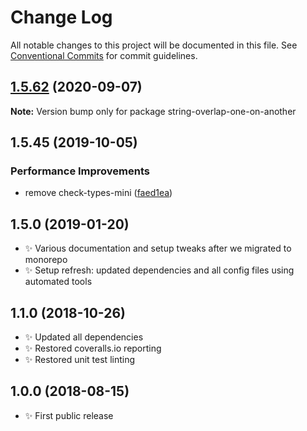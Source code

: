 # Change Log

All notable changes to this project will be documented in this file.
See [Conventional Commits](https://conventionalcommits.org) for commit guidelines.

## [1.5.62](https://gitlab.com/codsen/codsen/compare/string-overlap-one-on-another@1.5.61...string-overlap-one-on-another@1.5.62) (2020-09-07)

**Note:** Version bump only for package string-overlap-one-on-another





## 1.5.45 (2019-10-05)

### Performance Improvements

- remove check-types-mini ([faed1ea](https://gitlab.com/codsen/codsen/commit/faed1ea))

## 1.5.0 (2019-01-20)

- ✨ Various documentation and setup tweaks after we migrated to monorepo
- ✨ Setup refresh: updated dependencies and all config files using automated tools

## 1.1.0 (2018-10-26)

- ✨ Updated all dependencies
- ✨ Restored coveralls.io reporting
- ✨ Restored unit test linting

## 1.0.0 (2018-08-15)

- ✨ First public release
